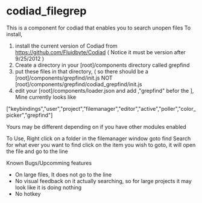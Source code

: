codiad_filegrep
===============

This is a component for codiad that enables you to search unopen files
To install, 
1) install the current version of Codiad from https://github.com/Fluidbyte/Codiad ( Notice it must be version after 9/25/2012 )
2) Create a directory in your [root]/components directory called grepfind
3) put these files in that directory, ( so there should be a [root]/components/grepfind/init.js NOT [root]/components/grepfind/codiad_grepfind/init.js
4) edit your [root]/components/loader.json and add ,"grepfind" befor the ], Mine currently looks like

["keybindings","user","project","filemanager","editor","active","poller","color_picker","grepfind"]

Yours may be different depending on if you have other modules enabled

To Use, Right click on a folder in the filemanager window
goto find
Search for what ever you want to find
click on the item you wish to goto, it will open the file and go to the line

Known Bugs/Upcomming features
- On large files, It does not go to the line
- No visual feedback on it actually searching, so for large projects it may look like it is doing nothing
- No hotkey 